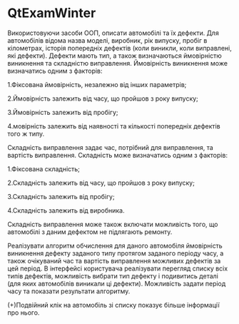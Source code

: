 # QtExamWinter
Використовуючи засоби ООП, описати автомобілі та їх дефекти. Для автомобілів відома назва
моделі, виробник, рік випуску, пробіг в кілометрах, історія попередніх дефектів (коли виникли,
коли виправлені, які дефекти). Дефекти мають тип, а також визначаються ймовірністю виникнення
та складністю виправлення. Ймовірність виникнення може визначатись одним з факторів:

1.Фіксована ймовірність, незалежно від інших параметрів;

2.Ймовірність залежить від часу, що пройшов з року випуску;

3.Ймовірність залежить від пробігу;

4.мовірність залежить від наявності та кількості попередніх дефектів того ж типу.

Складність виправлення задає час, потрібний для виправлення, та вартість виправлення.
Складність може визначатись одним з факторів:

1.Фіксована складність;

2.Складність залежить від часу, що пройшов з року випуску;

3.Складність залежить від пробігу;

4.Складність залежить від виробника.

Складність виправлення може також включати можливість того, що автомобілі з даним дефектом
не підлягають ремонту.

Реалізувати алгоритм обчислення для даного автомобіля ймовірність виникнення дефекту
заданого типу протягом заданого періоду часу, а також очікуваний час та вартість виправлення
можливих дефектів за цей період.
В інтерфейсі користувача реалізувати перегляд списку всіх типів дефектів, можливість вибрати тип
дефекту і подивитись деталі (для яких автомобілів виникали ці дефекти). Можливість задати
період часу та показати результати алгоритму.

(+)Подвійний клік на автомобіль зі списку показує більше інформації про нього. 
